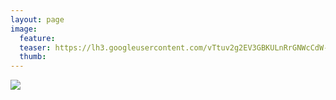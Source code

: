 ```yaml
---
layout: page
image:
  feature:
  teaser: https://lh3.googleusercontent.com/vTtuv2g2EV3GBKULnRrGNWcCdW-7ICDIB3J1OPagi7k=w245
  thumb:
---
```


[![](https://lh3.googleusercontent.com/X83hqC_hkNOSMpFby-9jz8_chRR_A841fFCO_30aLF4=w800)](https://lh3.googleusercontent.com/X83hqC_hkNOSMpFby-9jz8_chRR_A841fFCO_30aLF4=s0)
